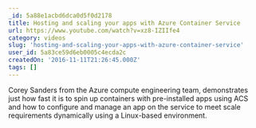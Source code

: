 ```yaml
---
_id: 5a88e1acbd6dca0d5f0d2178
title: Hosting and scaling your apps with Azure Container Service
url: https://www.youtube.com/watch?v=xz8-IZIIfe4
category: videos
slug: 'hosting-and-scaling-your-apps-with-azure-container-service'
user_id: 5a83ce59d6eb0005c4ecda2c
createdOn: '2016-11-11T21:26:45.000Z'
tags: []
---
```


Corey Sanders from the Azure compute engineering team, demonstrates just how fast it is to spin up containers with pre-installed apps using ACS and how to configure and manage an app on the service to meet scale requirements dynamically using a Linux-based environment. 
